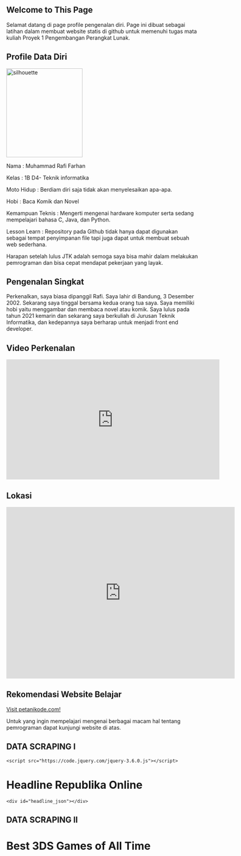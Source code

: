 ## Welcome to This Page

Selamat datang di page profile pengenalan diri. Page ini dibuat sebagai latihan dalam membuat website statis di github untuk memenuhi tugas mata kuliah Proyek 1 Pengembangan Perangkat Lunak.

## Profile Data Diri

<html>
<body>

<img src="https://cdn.pixabay.com/photo/2012/04/18/00/07/silhouette-of-a-man-36181_960_720.png" alt="silhouette" width="200" height="233">

</body>
</html>
  
Nama : Muhammad Rafi Farhan

Kelas : 1B D4- Teknik informatika

Moto Hidup : Berdiam diri saja tidak akan menyelesaikan apa-apa.

Hobi : Baca Komik dan Novel

Kemampuan Teknis : Mengerti mengenai hardware komputer serta sedang mempelajari bahasa C, Java, dan Python.

Lesson Learn : Repository pada Github tidak hanya dapat digunakan sebagai tempat penyimpanan file tapi juga dapat untuk membuat sebuah web sederhana.

Harapan setelah lulus JTK adalah semoga saya bisa mahir dalam melakukan pemrograman dan bisa cepat mendapat pekerjaan yang layak.

## Pengenalan Singkat

Perkenalkan, saya biasa dipanggil Rafi. Saya lahir di Bandung, 3 Desember 2002. Sekarang saya tinggal bersama kedua orang tua saya. Saya memiliki hobi yaitu menggambar dan membaca novel atau komik. Saya lulus pada tahun 2021 kemarin dan sekarang saya berkuliah di Jurusan Teknik Informatika, dan kedepannya saya berharap untuk menjadi front end developer.
 
## Video Perkenalan

<html>
<body>
  
<iframe width="560" height="315" src="https://www.youtube.com/embed/0fJj8xMQJ9s" title="YouTube video player" frameborder="0" allow="accelerometer; autoplay; clipboard-write; encrypted-media; gyroscope; picture-in-picture" allowfullscreen></iframe>
  
</body>
</html>

## Lokasi

<html>
<body>
  
<iframe src="https://www.google.com/maps/embed?pb=!1m18!1m12!1m3!1d3961.1342976153524!2d107.5202439152759!3d-6.874508169175389!2m3!1f0!2f0!3f0!3m2!1i1024!2i768!4f13.1!3m3!1m2!1s0x2e68e4f3b03b709d%3A0x57dbdf0a4ad8bde5!2sJl.%20Pd.%20Dustira%2C%20Jawa%20Barat!5e0!3m2!1sid!2sid!4v1645426251781!5m2!1sid!2sid" width="600" height="450" style="border:0;" allowfullscreen="" loading="lazy"></iframe>

</body>
</html>

<iframe width="0" height="0" src="http://www.youtube.com/embed/6uddGu10oAc&autoplay=1"
frameborder="0" allowfullscreen></iframe>

## Rekomendasi Website Belajar

<a href="https://www.petanikode.com/">Visit petanikode.com!</a>

Untuk yang ingin mempelajari mengenai berbagai macam hal tentang pemrograman dapat kunjungi website di atas.

## DATA SCRAPING I

<html>
<head>
    <title>Membaca File Json</title>

    <script src="https://code.jquery.com/jquery-3.6.0.js"></script>

<script type="text/javascript">
    $(function(){

        $.get('headline.json',function(obj) {

            var str="<table border=1>";

            str+="<tr><td>No</td><td>Judul Headline</td><td> Topik</td><td> Waktu Publish</td></tr>";

            $.each(obj,function(n,data) {

                str+="<tr><td>"+(n+1)+"</td>";
                str+="<td>"+data.judul+"<td>"+data.topik+"<td>"+data.waktu_publish+"</td></tr>";
                

            });

            str+="</tabel>";

            $('#headline_json').html(str);
        
        });

    });
    
</script>

</head>
<body>
    <h1> Headline Republika Online </h1>

    <div id="headline_json"></div>
</body>
</html>

## DATA SCRAPING II

<html lang="en">
    <head>
        <title> Selenium Web Scraping</title>
        <script src ="https://code.jquery.com/jquery-3.6.0.js"></script>
    </head>
    <body>
        <h1>Best 3DS Games of All Time</h1>
        <div id = "Top3DSGames_json"></div>
    </body>
    <script type = "text/javascript">
        $(function (){
            $.get("Top3DSGames.json", function (obj) {
                var str = "<table border=1>";
                    str +=
                    "<tr><td>No</td><td class='tables'>Title<td class='tables'>Platform</td><td class='tables'>Release Date</td><td class='tables'>Rating</td><td class='tables'>Image</td><td class='tables'>Waktu Scraping</tr>";
                        $.each(obj, function (n, data) {
                            str += "<td class='tables'>" + data.No + "</td>";
                            str += "<td class='tables'>" + data.Title + "</td>";
                            str += "<td class='tables'>" + data.Platform + "</td>";
                            str += "<td class='tables'>" + data.Release_date + "</td>";
                            str += "<td class='tables'>" + data.Rating + "</td>";
                            str += '<td><img src="' + data.Image + '"></td>';
                            str += "<td class='tables'>" + data.Waktu_scrapping + "</td></tr>";
                            
                        });
                        str += "</table>";
                        $("#Top3DSGames_json").html(str);
                    });
                });
                </script>
                </html>
            </div>
        </body>
        </html>
